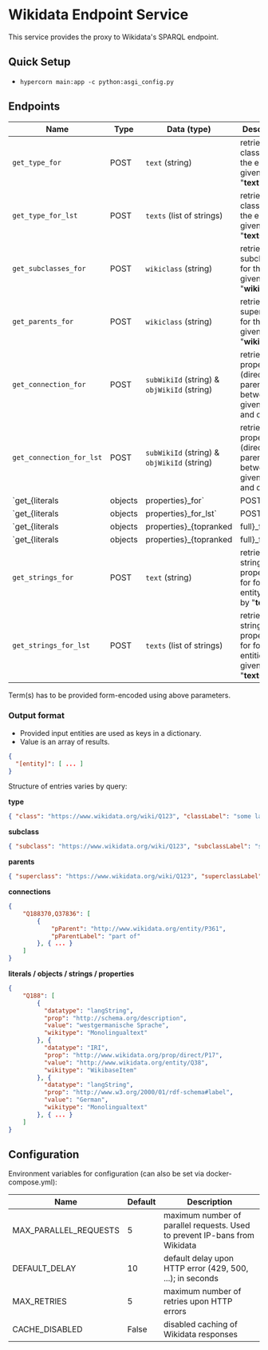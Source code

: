 # Wikidata Endpoint Service

This service provides the proxy to Wikidata's SPARQL endpoint.

## Quick Setup 

* ```hypercorn main:app -c python:asgi_config.py```

## Endpoints

| Name                                          | Type | Data   (type)                                  | Description |
|-----------------                              |------|-----------                                     |----------------|
| `get_type_for`                                | POST | `text` (string)                                | retrieve all classes for the entity given by  "**text**" |
| `get_type_for_lst`                            | POST | `texts` (list of strings)                      | retrieve all classed for the entities given by "**texts**" |
| `get_subclasses_for`                          | POST | `wikiclass` (string)                           | retrieve subclasses for the entity given by "**wikiclass**" |
| `get_parents_for`                             | POST | `wikiclass` (string)                           | retrieve superclasses for the entity given by "**wikiclass**" |
| `get_connection_for`                          | POST | `subWikiId` (string) & `objWikiId` (string)    | retrieve properties (direct and parents) between the given subj and obj |
| `get_connection_for_lst`                      | POST | `subWikiId` (string) & `objWikiId` (string)    | retrieve properties (direct and parents) between the given subj and obj |
| `get_{literals|objects|properties}_for`       | POST | `text` (string)                                | retrieve {literal|object|all} properties for for the entity given by "**text**"; generic version |
| `get_{literals|objects|properties}_for_lst`   | POST | `texts` (list of strings)                      | retrieve {literal|object|all} properties for for the entities given by "**texts**"; generic version |
| `get_{literals|objects|properties}_{topranked|full}_for`       | POST | `text` (string)               | retrieve {top-ranked|all} {literal|object|all} properties for for the entity given by "**text**" |
| `get_{literals|objects|properties}_{topranked|full}_for_lst`   | POST | `texts` (list of strings)     | retrieve {top-ranked|all} {literal|object|all} properties for for the entities given by "**texts**" |
| `get_strings_for`                             | POST | `text` (string)                                | retrieve string properties for for the entity given by "**text**" |
| `get_strings_for_lst`                         | POST | `texts` (list of strings)                      | retrieve string properties for for the entities given by "**texts**" |


Term(s) has to be provided form-encoded using above parameters.

### Output format

* Provided input entities are used as keys in a dictionary.
* Value is an array of results.

```json
{
  "[entity]": [ ... ]
}
```

Structure of entries varies by query:

**type**

```json
{ "class": "https://www.wikidata.org/wiki/Q123", "classLabel": "some label" }
```

**subclass**

```json
{ "subclass": "https://www.wikidata.org/wiki/Q123", "subclassLabel": "some label" }
```

**parents**

```json
{ "superclass": "https://www.wikidata.org/wiki/Q123", "superclassLabel": "some label" }
```

**connections**
```json
{
    "Q188370,Q37836": [
        {
            "pParent": "http://www.wikidata.org/entity/P361",
            "pParentLabel": "part of"
        }, { ... }
    ]
}
```

**literals / objects / strings / properties**
```json
{
    "Q188": [
        {
          "datatype": "langString",
          "prop": "http://schema.org/description",
          "value": "westgermanische Sprache",
          "wikitype": "Monolingualtext"
        }, {
          "datatype": "IRI",
          "prop": "http://www.wikidata.org/prop/direct/P17",
          "value": "http://www.wikidata.org/entity/Q38",
          "wikitype": "WikibaseItem"
        }, {
          "datatype": "langString",
          "prop": "http://www.w3.org/2000/01/rdf-schema#label",
          "value": "German",
          "wikitype": "Monolingualtext"
        }, { ... }
    ]
}
```

## Configuration

Environment variables for configuration (can also be set via docker-compose.yml):

| Name                  | Default | Description                                                                |
|-----------------------|---------|----------------------------------------------------------------------------|
| MAX_PARALLEL_REQUESTS | 5       | maximum number of parallel requests. Used to prevent IP-bans from Wikidata |
| DEFAULT_DELAY         | 10      | default delay upon HTTP error (429, 500, ...); in seconds                  |
| MAX_RETRIES           | 5       | maximum number of retries upon HTTP errors                                 |
| CACHE_DISABLED        | False   | disabled caching of Wikidata responses                                     |
